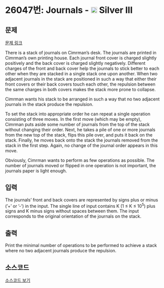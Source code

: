 # 26047번: Journals - <img src="https://static.solved.ac/tier_small/8.svg" style="height:20px" /> Silver III

<!-- performance -->

<!-- 문제 제출 후 깃허브에 푸시를 했을 때 제출한 코드의 성능이 입력될 공간입니다.-->

<!-- end -->

## 문제

[문제 링크](https://boj.kr/26047)


<p>There is a stack of journals on Cimrman’s desk. The journals are printed in Cimrman’s own printing house. Each journal front cover is charged slightly positively and the back cover is charged slightly negatively. Different charges of the front and back cover help the journals to stick better to each other when they are stacked in a single stack one upon another. When two adjacent journals in the stack are positioned in such a way that either their front covers or their back covers touch each other, the repulsion between the same charges in both covers makes the stack more prone to collapse.</p>

<p>Cimrman wants his stack to be arranged in such a way that no two adjacent journals in the stack produce the repulsion.</p>

<p>To set the stack into appropriate order he can repeat a single operation consisting of three moves. In the first move (which may be empty), Cimrman puts aside some number of journals from the top of the stack without changing their order. Next, he takes a pile of one or more journals from the new top of the stack, flips this pile over, and puts it back on the stack. Finally, he moves back onto the stack the journals removed from the stack in the first step. Again, no change of the journal order appears in this move.</p>

<p>Obviously, Cimrman wants to perform as few operations as possible. The number of journals moved or flipped in one operation is not important, the journals paper is light enough.</p>



## 입력


<p>The journals’ front and back covers are represented by signs plus or minus (’+’ or ’-’) in the input. The single line of input contains K (1 ≤ K ≤ 10<sup>5</sup>) plus signs and K minus signs without spaces between them. The input corresponds to the original orientation of the journals on the stack.</p>



## 출력


<p>Print the minimal number of operations to be performed to achieve a stack where no two adjacent journals produce the repulsion.</p>



## 소스코드

[소스코드 보기](Main.java)